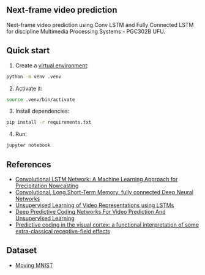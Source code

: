 ## Next-frame video prediction

Next-frame video prediction using Conv LSTM and Fully Connected LSTM
for discipline Multimedia Processing Systems - PGC302B UFU.


## Quick start

1. Create a [virtual environment](https://docs.python.org/3/library/venv.html):
```bash
python -m venv .venv
```

2. Activate it:
```bash
source .venv/bin/activate
```

3. Install dependencies:
```bash
pip install -r requirements.txt
```

4. Run:
```bash
jupyter notebook
```


## References

- [Convolutional LSTM Network: A Machine Learning Approach for Precipitation Nowcasting](https://arxiv.org/abs/1506.04214)
- [Convolutional, Long Short-Term Memory, fully connected Deep Neural Networks](https://ieeexplore.ieee.org/abstract/document/7178838)
- [Unsupervised Learning of Video Representations using LSTMs](https://arxiv.org/abs/1502.04681)
- [Deep Predictive Coding Networks For Video Prediction And Unsupervised Learning](https://arxiv.org/pdf/1605.08104.pdf)
- [Predictive coding in the visual cortex: a functional interpretation of some extra-classical receptive-field effects](https://www.nature.com/articles/nn0199_79)


## Dataset

- [Moving MNIST](https://www.cs.toronto.edu/~nitish/unsupervised_video/)
